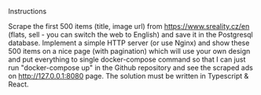 Instructions

Scrape the first 500 items (title, image url) from https://www.sreality.cz/en (flats, sell - you can switch the web to English) and save it in the Postgresql database. Implement a simple HTTP server (or use Nginx) and show these 500 items on a nice page (with pagination)  which will use your own design and put everything to single docker-compose command so that I can just run "docker-compose up" in the Github repository and see the scraped ads on http://127.0.0.1:8080 page. The solution must be written in Typescript & React.
